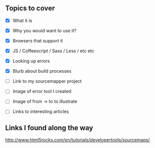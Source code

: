Topics to cover
---------------
- [X] What it is
- [X] Why you would want to use it?
- [X] Browsers that support it
- [X] JS / Coffeescript / Sass / Less / etc etc
- [X] Looking up errors
- [X] Blurb about build processes
- [ ] Link to my sourcemapper project
- [ ] Image of error tool I created
- [ ] Image of from -> to to illustrate
- [ ] Links to interesting articles


Links I found along the way
---------------------------

http://www.html5rocks.com/en/tutorials/developertools/sourcemaps/
